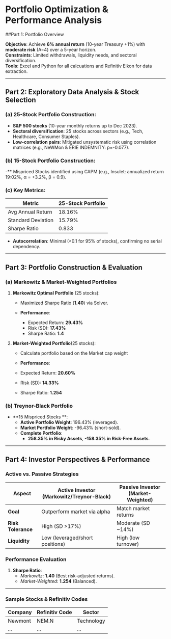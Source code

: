 # Portfolio Optimization & Performance Analysis 

##Part 1: Portfolio Overview 

**Objective**: Achieve **6% annual return** (10-year Treasury +1%) with **moderate risk** (A=4) over a 5-year horizon.  
**Constraints**: Limited withdrawals, liquidity needs, and sectoral diversification.  
**Tools**: Excel and Python for all calcuations and Refinitiv Eikon for data extraction.  

---

## Part 2: Exploratory Data Analysis & Stock Selection  

### (a) 25-Stock Portfolio Construction: 
  - **S&P 500 stocks** (10-year monthly returns up to Dec 2023).  
  - **Sectoral diversification**: 25 stocks across sectors (e.g., Tech, Healthcare, Consumer Staples).  
  - **Low-correlation pairs**: Mitigated unsystematic risk using correlation matrices (e.g., NeWMon & ERIE INDEMNITY: p=-0.077).  

### (b) 15-Stock Portfolio Construction: 
-** Mispriced Stocks identified using CAPM (e.g., Insulet: annualized return 19:02%, α = +3.2%, β = 0.9).

### (c) Key Metrics:  
  | Metric               | 25-Stock Portfolio |
  |----------------------|--------------------|
  | Avg Annual Return     | 18.16%             | 
  | Standard Deviation    | 15.79%             |  
  | Sharpe Ratio          | 0.833              | 
- **Autocorrelation**: Minimal (<0.1 for 95% of stocks), confirming no serial dependency.  

---

## Part 3: Portfolio Construction & Evaluation  

### **(a) Markowitz & Market-Weighted Portfolios**  
1. **Markowitz Optimal Portfolio** (25 stocks):  
   - Maximized Sharpe Ratio (**1.40**) via Solver.  
   
   - **Performance**:  
     - Expected Return: **29.43%**  
     - Risk (SD): **17.43%**
     - Sharpe Ratio: **1.4**  

2. **Market-Weighted Portfolio**(25 stocks):
   - Calculate portfolio based on the Market cap weight 

    - **Performance**:  
     - Expected Return: **20.60%**  
     - Risk (SD): **14.33%**  
     - Sharpe Ratio: **1.254**  

### **(b) Treynor-Black Portfolio**  
- **15 Mispriced Stocks **:  
  - **Active Portfolio Weight**: 196.43% (leveraged).  
  - **Market Portfolio Weight**: -96.43% (short-sold).  
  - **Complete Portfolio**:  
    - **258.35% in Risky Assets**, **-158.35% in Risk-Free Assets**.  

---

## Part 4: Investor Perspectives & Performance  

### **Active vs. Passive Strategies**  
| **Aspect**          | Active Investor (Markowitz/Treynor-Black)      | Passive Investor (Market-Weighted) |  
|----------------------|-----------------------------------------------|------------------------------------|  
| **Goal**             | Outperform market via alpha                   | Match market returns               |  
| **Risk Tolerance**   | High (SD >17%)                                | Moderate (SD ~14%)                 |  
| **Liquidity**        | Low (leveraged/short positions)               | High (low turnover)                |  

### **Performance Evaluation**  
1. **Sharpe Ratio**:  
   - *Markowitz*: **1.40** (Best risk-adjusted returns).  
   - *Market-Weighted*: **1.254** (Balanced).  
    
---
### **Sample Stocks & Refinitiv Codes**  
| **Company**   | **Refinitiv Code** | **Sector**       |  
|---------------|--------------------|------------------|  
| Newmont       | NEM.N              | Technology       |  
| ...           | ...                | ...              |  



